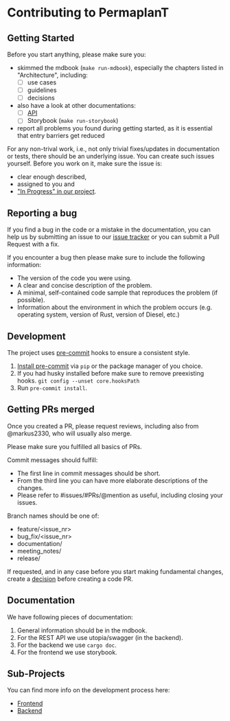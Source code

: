 # Contributing to PermaplanT

## Getting Started

Before you start anything, please make sure you:

- skimmed the mdbook (`make run-mdbook`), especially the chapters listed in "Architecture", including:
  - [ ] use cases
  - [ ] guidelines
  - [ ] decisions
- also have a look at other documentations:
  - [ ] [API](../backend/03api_documentation.md)
  - [ ] Storybook (`make run-storybook`)
- report all problems you found during getting started, as it is essential that entry barriers get reduced

For any non-trival work, i.e., not only trivial fixes/updates in documentation or tests, there should be an underlying issue.
You can create such issues yourself.
Before you work on it, make sure the issue is:

- clear enough described,
- assigned to you and
- ["In Progress" in our project](https://github.com/orgs/ElektraInitiative/projects/4).

## Reporting a bug

If you find a bug in the code or a mistake in the documentation, you can help us by submitting an issue to our [issue tracker](https://github.com/ElektraInitiative/PermaplanT/issues) or you can submit a Pull Request with a fix.

If you encounter a bug then please make sure to include the following information:

- The version of the code you were using.
- A clear and concise description of the problem.
- A minimal, self-contained code sample that reproduces the problem (if possible).
- Information about the environment in which the problem occurs (e.g. operating system, version of Rust, version of Diesel, etc.)

## Development

The project uses [pre-commit](https://pre-commit.com/index.html#filtering-files-with-types) hooks to ensure a consistent style.

1. [Install pre-commit](https://pre-commit.com/index.html#intro) via `pip` or the package manager of you choice.
2. If you had husky installed before make sure to remove preexisting hooks. `git config --unset core.hooksPath`
3. Run `pre-commit install`.

## Getting PRs merged

Once you created a PR, please request reviews, including also from @markus2330, who will usually also merge.

Please make sure you fulfilled all basics of PRs.

Commit messages should fulfill:

- The first line in commit messages should be short.
- From the third line you can have more elaborate descriptions of the changes.
- Please refer to #issues/#PRs/@mention as useful, including closing your issues.

Branch names should be one of:

- feature/<issue_nr>
- bug_fix/<issue_nr>
- documentation/<name>
- meeting_notes/<date>
- release/<version>

If requested, and in any case before you start making fundamental changes, create a [decision](../../doc/decisions/) before creating a code PR.

## Documentation

We have following pieces of documentation:

1. General information should be in the mdbook.
2. For the REST API we use utopia/swagger (in the backend).
3. For the backend we use `cargo doc`.
4. For the frontend we use storybook.

## Sub-Projects

You can find more info on the development process here:

- [Frontend](https://github.com/ElektraInitiative/PermaplanT/tree/master/doc/contrib/frontend.md)
- [Backend](https://github.com/ElektraInitiative/PermaplanT/tree/master/doc/contrib/backend.md)
